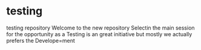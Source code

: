 # testing
testing repository
Welcome to the new repository
Selectin the main session for the opportunity as a Testing is an great initiative but mostly we actually prefers the Develope=ment
